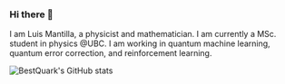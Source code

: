 ### Hi there 👋

I am Luis Mantilla, a physicist and mathematician. I am currently a MSc. student in physics @UBC. I am working in quantum machine learning, quantum error correction, and reinforcement learning. 

![BestQuark's GitHub stats](https://github-readme-stats.vercel.app/api?username=BestQuark&count_private=true&show_icons=true&theme=github_dark&hide=stars)

<!--
**BestQuark/BestQuark** is a ✨ _special_ ✨ repository because its `README.md` (this file) appears on your GitHub profile.

Here are some ideas to get you started:

- 🔭 I’m currently working on ...
- 🌱 I’m currently learning ...
- 👯 I’m looking to collaborate on ...
- 🤔 I’m looking for help with ...
- 💬 Ask me about ...
- 📫 How to reach me: ...
- 😄 Pronouns: ...
- ⚡ Fun fact: ...
-->
